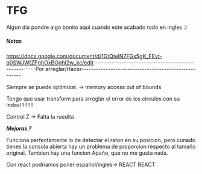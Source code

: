 # TFG

Algun dia pondre algo bonito aqui cuando este acabado todo en ingles :)

##### Notas ####

https://docs.google.com/document/d/1GtQtelN7FGx5gK_FEvt-q0SWJWtZPghOxBOqhI2w_kc/edit
-----------------------------------------------------Por arreglar/Hacer-----------------------------------------------------

Siempre se puede optimizar. -> memory access out of bounds

Tengo que usar transform para arreglar el error de los circulos con su index!!!!!!!!!

Control Z -> Falta la ruedita

*******************************************************Mejoras ?*******************************************************

Funciona perfectamente lo de detectar el raton en su posicion, pero cunado tienes la consola abierta hay un problema 
de proporcion respecto al tamaño original. Tambien hay una funcion Apaño, que no me gusta nada.

Con react podriamos poner español/ingles-> REACT REACT

